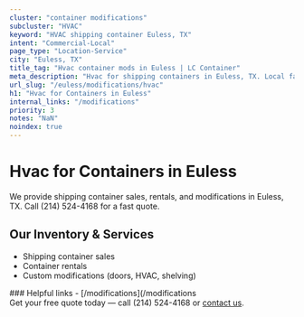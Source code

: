```yaml
---
cluster: "container modifications"
subcluster: "HVAC"
keyword: "HVAC shipping container Euless, TX"
intent: "Commercial-Local"
page_type: "Location-Service"
city: "Euless, TX"
title_tag: "Hvac container mods in Euless | LC Container"
meta_description: "Hvac for shipping containers in Euless, TX. Local fabrication & pro install. LC Container — Since 2003. Get a quote."
url_slug: "/euless/modifications/hvac"
h1: "Hvac for Containers in Euless"
internal_links: "/modifications"
priority: 3
notes: "NaN"
noindex: true
---
```


# Hvac for Containers in Euless

We provide shipping container sales, rentals, and modifications in Euless, TX. Call (214) 524-4168 for a fast quote.

## Our Inventory & Services
- Shipping container sales
- Container rentals
- Custom modifications (doors, HVAC, shelving)

<div data-section="internal-links">
### Helpful links
- [/modifications](/modifications
</div>

<div data-section="cta">
Get your free quote today — call (214) 524-4168 or <a href="/contact">contact us</a>.
</div>

<script type="application/ld+json">{"@context":"https://schema.org","@type":"FAQPage","mainEntity":[{"@type":"Question","name":"How much does delivery cost in Euless, TX?","acceptedAnswer":{"@type":"Answer","text":"Delivery costs vary by distance and container size. Most deliveries in Euless, TX range from $150-$300. Call (214) 524-4168 for an exact quote based on your specific location."}},{"@type":"Question","name":"Do you offer financing or payment plans?","acceptedAnswer":{"@type":"Answer","text":"We accept major credit cards, checks, and can discuss commercial terms for bulk purchases. Call (214) 524-4168 to discuss options."}},{"@type":"Question","name":"Can you customize containers in Euless, TX?","acceptedAnswer":{"@type":"Answer","text":"Yes — we perform modifications like doors, HVAC, insulation, and shelving. Request a custom quote at (214) 524-4168 or via our contact form."}}]}</script>
